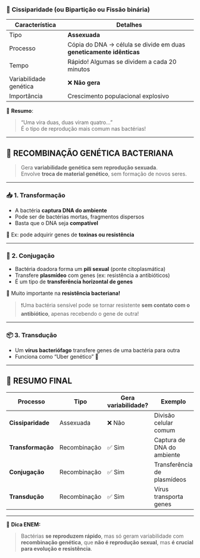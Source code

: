 ### 🔁 **Cissiparidade (ou Bipartição ou Fissão binária)**

|Característica|Detalhes|
|---|---|
|Tipo|**Assexuada**|
|Processo|Cópia do DNA → célula se divide em duas **geneticamente idênticas**|
|Tempo|Rápido! Algumas se dividem a cada 20 minutos|
|Variabilidade genética|❌ **Não gera**|
|Importância|Crescimento populacional explosivo|

📌 **Resumo**:

> “Uma vira duas, duas viram quatro...”  
> É o tipo de reprodução mais comum nas bactérias!

---

## 🔄 **RECOMBINAÇÃO GENÉTICA BACTERIANA**

> Gera **variabilidade genética sem reprodução sexuada**.  
> Envolve **troca de material genético**, sem formação de novos seres.

---

### 📥 **1. Transformação**

- A bactéria **captura DNA do ambiente**
- Pode ser de bactérias mortas, fragmentos dispersos
- Basta que o DNA seja **compatível**

🧠 Ex: pode adquirir genes de **toxinas ou resistência**

---

### 🦠 **2. Conjugação**

- Bactéria doadora forma um **pili sexual** (ponte citoplasmática)
- Transfere **plasmídeo** com genes (ex: resistência a antibióticos)
- É um tipo de **transferência horizontal de genes**

📌 Muito importante na **resistência bacteriana!**

> ❗Uma bactéria sensível pode se tornar resistente **sem contato com o antibiótico**, apenas recebendo o gene de outra!

---

### 📦 **3. Transdução**

- Um **vírus bacteriófago** transfere genes de uma bactéria para outra
- Funciona como “Uber genético” 🚕

---

## 🎯 RESUMO FINAL

|Processo|Tipo|Gera variabilidade?|Exemplo|
|---|---|---|---|
|**Cissiparidade**|Assexuada|❌ Não|Divisão celular comum|
|**Transformação**|Recombinação|✅ Sim|Captura de DNA do ambiente|
|**Conjugação**|Recombinação|✅ Sim|Transferência de plasmídeos|
|**Transdução**|Recombinação|✅ Sim|Vírus transporta genes|

---

🧠 **Dica ENEM:**

> Bactérias **se reproduzem rápido**, mas só geram variabilidade com **recombinação genética**, que **não é reprodução sexual**, mas **é crucial para evolução e resistência**.